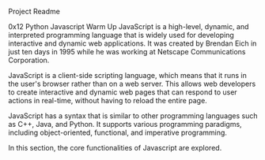 Project Readme

0x12 Python Javascript Warm Up
JavaScript is a high-level, dynamic, and interpreted programming language that is widely used for developing interactive and dynamic web applications. It was created by Brendan Eich in just ten days in 1995 while he was working at Netscape Communications Corporation.

JavaScript is a client-side scripting language, which means that it runs in the user's browser rather than on a web server. This allows web developers to create interactive and dynamic web pages that can respond to user actions in real-time, without having to reload the entire page.

JavaScript has a syntax that is similar to other programming languages such as C++, Java, and Python. It supports various programming paradigms, including object-oriented, functional, and imperative programming.

In this section, the core functionalities of Javascript are explored.

